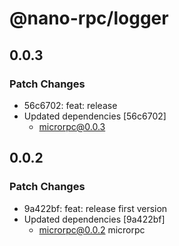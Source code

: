 # @nano-rpc/logger

## 0.0.3

### Patch Changes

- 56c6702: feat: release
- Updated dependencies [56c6702]
  - microrpc@0.0.3

## 0.0.2

### Patch Changes

- 9a422bf: feat: release first version
- Updated dependencies [9a422bf]
  - microrpc@0.0.2
microrpc
